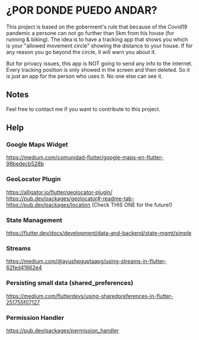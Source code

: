# ¿POR DONDE PUEDO ANDAR?

This project is based on the goberment's rule that because of the Covid19 pandemic a persone can not go further than 5km from his house (for running & biking).
The idea is to have a tracking app that shows you which is your "allowed movement circle" showing the distance to your house.
If for any reason you go beyond the circle, it will warn you about it.

But for privacy issues, this app is NOT going to send any info to the internet. Every tracking position is only showed in the screen and then deleted.
So it is just an app for the person who uses it. No one else can see it.

## Notes

Feel free to contact me if you want to contribute to this project.

## Help

### Google Maps Widget

https://medium.com/comunidad-flutter/google-maps-en-flutter-98bedecb528b


### GeoLocator Plugin

https://alligator.io/flutter/geolocator-plugin/
https://pub.dev/packages/geolocator#-readme-tab-
https://pub.dev/packages/location (Check THIS ONE for the future!)


### State Management

https://flutter.dev/docs/development/data-and-backend/state-mgmt/simple


### Streams

https://medium.com/@ayushpguptaapg/using-streams-in-flutter-62fed41662e4

### Persisting small data (shared_preferences)

https://medium.com/flutterdevs/using-sharedpreferences-in-flutter-251755f07127

### Permission Handler

https://pub.dev/packages/permission_handler